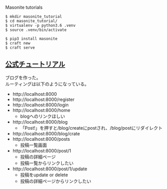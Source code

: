 Masonite tutorials

```
$ mkdir masonite_tutorial
$ cd masonite_tutorial/
$ virtualenv -p python3.6 .venv
$ source .venv/bin/activate

$ pip3 install masonite
$ craft new
$ craft serve

```

## [公式チュートリアル](https://docs.masoniteproject.com/creating-a-blog)

ブログを作った。  
ルーティングは以下のようになっている。

  - http://localhost:8000
  - http://localhost:8000/register
  - http://localhost:8000/login
  - http://localhost:8000/home
    - blogへのリンクほしい
  - http://localhost:8000/blog
    - 「Post!」を押すと/blog/createにpostされ、/blog/postにリダイレクト
  - http://localhost:8000/blog/crate
  - http://localhost:8000/posts
    - 投稿一覧画面
  - http://localhost:8000/post/1
    - 投稿の詳細ページ
    - 投稿一覧からリンクしたい
  - http://localhost:8000/post/1/update
    - 投稿をupdate or delete
    - 投稿の詳細ページからリンクしたい
